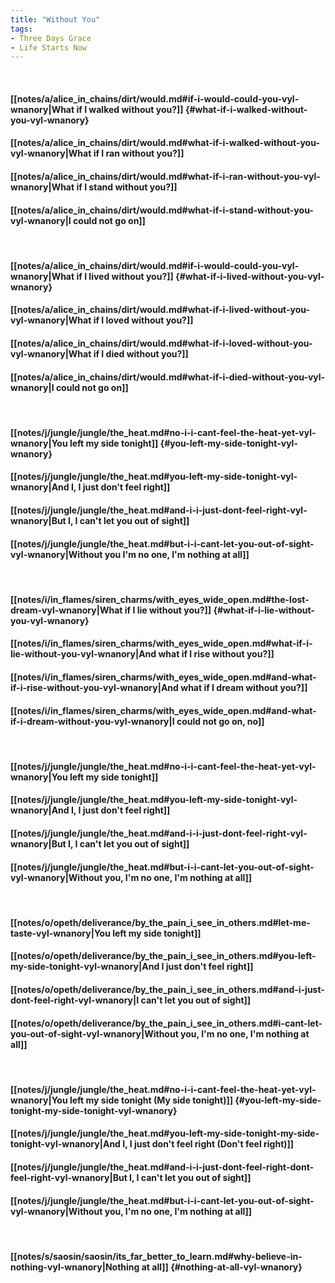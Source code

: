 ```yaml
---
title: "Without You"
tags:
- Three Days Grace
- Life Starts Now
---
```

&nbsp;
#### [[notes/a/alice_in_chains/dirt/would.md#if-i-would-could-you-vyl-wnanory|What if I walked without you?]] {#what-if-i-walked-without-you-vyl-wnanory}
#### [[notes/a/alice_in_chains/dirt/would.md#what-if-i-walked-without-you-vyl-wnanory|What if I ran without you?]]
#### [[notes/a/alice_in_chains/dirt/would.md#what-if-i-ran-without-you-vyl-wnanory|What if I stand without you?]]
#### [[notes/a/alice_in_chains/dirt/would.md#what-if-i-stand-without-you-vyl-wnanory|I could not go on]]
&nbsp;
#### [[notes/a/alice_in_chains/dirt/would.md#if-i-would-could-you-vyl-wnanory|What if I lived without you?]] {#what-if-i-lived-without-you-vyl-wnanory}
#### [[notes/a/alice_in_chains/dirt/would.md#what-if-i-lived-without-you-vyl-wnanory|What if I loved without you?]]
#### [[notes/a/alice_in_chains/dirt/would.md#what-if-i-loved-without-you-vyl-wnanory|What if I died without you?]]
#### [[notes/a/alice_in_chains/dirt/would.md#what-if-i-died-without-you-vyl-wnanory|I could not go on]]
&nbsp;
#### [[notes/j/jungle/jungle/the_heat.md#no-i-i-cant-feel-the-heat-yet-vyl-wnanory|You left my side tonight]] {#you-left-my-side-tonight-vyl-wnanory}
#### [[notes/j/jungle/jungle/the_heat.md#you-left-my-side-tonight-vyl-wnanory|And I, I just don't feel right]]
#### [[notes/j/jungle/jungle/the_heat.md#and-i-i-just-dont-feel-right-vyl-wnanory|But I, I can't let you out of sight]]
#### [[notes/j/jungle/jungle/the_heat.md#but-i-i-cant-let-you-out-of-sight-vyl-wnanory|Without you I'm no one, I'm nothing at all]]
&nbsp;
#### [[notes/i/in_flames/siren_charms/with_eyes_wide_open.md#the-lost-dream-vyl-wnanory|What if I lie without you?]] {#what-if-i-lie-without-you-vyl-wnanory}
#### [[notes/i/in_flames/siren_charms/with_eyes_wide_open.md#what-if-i-lie-without-you-vyl-wnanory|And what if I rise without you?]]
#### [[notes/i/in_flames/siren_charms/with_eyes_wide_open.md#and-what-if-i-rise-without-you-vyl-wnanory|And what if I dream without you?]]
#### [[notes/i/in_flames/siren_charms/with_eyes_wide_open.md#and-what-if-i-dream-without-you-vyl-wnanory|I could not go on, no]]
&nbsp;
#### [[notes/j/jungle/jungle/the_heat.md#no-i-i-cant-feel-the-heat-yet-vyl-wnanory|You left my side tonight]]
#### [[notes/j/jungle/jungle/the_heat.md#you-left-my-side-tonight-vyl-wnanory|And I, I just don't feel right]]
#### [[notes/j/jungle/jungle/the_heat.md#and-i-i-just-dont-feel-right-vyl-wnanory|But I, I can't let you out of sight]]
#### [[notes/j/jungle/jungle/the_heat.md#but-i-i-cant-let-you-out-of-sight-vyl-wnanory|Without you, I'm no one, I'm nothing at all]]
&nbsp;
#### [[notes/o/opeth/deliverance/by_the_pain_i_see_in_others.md#let-me-taste-vyl-wnanory|You left my side tonight]]
#### [[notes/o/opeth/deliverance/by_the_pain_i_see_in_others.md#you-left-my-side-tonight-vyl-wnanory|And I just don't feel right]]
#### [[notes/o/opeth/deliverance/by_the_pain_i_see_in_others.md#and-i-just-dont-feel-right-vyl-wnanory|I can't let you out of sight]]
#### [[notes/o/opeth/deliverance/by_the_pain_i_see_in_others.md#i-cant-let-you-out-of-sight-vyl-wnanory|Without you, I'm no one, I'm nothing at all]]
&nbsp;
#### [[notes/j/jungle/jungle/the_heat.md#no-i-i-cant-feel-the-heat-yet-vyl-wnanory|You left my side tonight (My side tonight)]] {#you-left-my-side-tonight-my-side-tonight-vyl-wnanory}
#### [[notes/j/jungle/jungle/the_heat.md#you-left-my-side-tonight-my-side-tonight-vyl-wnanory|And I, I just don't feel right (Don't feel right)]]
#### [[notes/j/jungle/jungle/the_heat.md#and-i-i-just-dont-feel-right-dont-feel-right-vyl-wnanory|But I, I can't let you out of sight]]
#### [[notes/j/jungle/jungle/the_heat.md#but-i-i-cant-let-you-out-of-sight-vyl-wnanory|Without you, I'm no one, I'm nothing at all]]
&nbsp;
#### [[notes/s/saosin/saosin/its_far_better_to_learn.md#why-believe-in-nothing-vyl-wnanory|Nothing at all]] {#nothing-at-all-vyl-wnanory}
